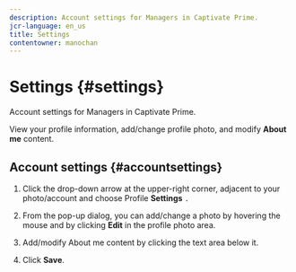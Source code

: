 ```yaml
---
description: Account settings for Managers in Captivate Prime.
jcr-language: en_us
title: Settings
contentowner: manochan
---
```



# Settings {#settings}

Account settings for Managers in Captivate Prime.

View your profile information, add/change profile photo, and modify&nbsp;**About me**&nbsp;content.

## Account settings {#accountsettings}

1. Click the drop-down arrow at the upper-right corner, adjacent to your photo/account and choose Profile **Settings** `.`

1. From the pop-up dialog,&nbsp;you can add/change a photo by hovering the mouse and by clicking&nbsp;**Edit**&nbsp;in the profile photo area.
1. Add/modify&nbsp;About me&nbsp;content by clicking the text area below it.
1. Click&nbsp;**Save**.

